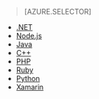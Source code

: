 > [AZURE.SELECTOR]
- [.NET](/documentation/articles/storage-dotnet-how-to-use-blobs)
- [Node.js](/documentation/articles/storage-nodejs-how-to-use-blob-storage)
- [Java](/documentation/articles/storage-java-how-to-use-blob-storage)
- [C++](/documentation/articles/storage-c-plus-plus-how-to-use-blobs)
- [PHP](/documentation/articles/storage-php-how-to-use-blobs)
- [Ruby](/documentation/articles/storage-ruby-how-to-use-blob-storage)
- [Python](/documentation/articles/storage-python-how-to-use-blob-storage)
- [Xamarin](/documentation/articles/storage-xamarin-blob-storage)

<!---HONumber=70-->